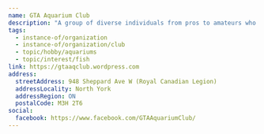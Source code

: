 ```yaml
---
name: GTA Aquarium Club
description: "A group of diverse individuals from pros to amateurs who have fun in the pursuit of the aquarium hobby. Members focus mainly on freshwater aquariums, while also looking at saltwater aquariums and reptiles. A social club where you have the opportunity to chat and ask questions about the hobby. Club activities include speakers, mini auctions and jar shows. Meetings are held the third Tuesday of the month from September to June."
tags:
  - instance-of/organization
  - instance-of/organization/club
  - topic/hobby/aquariums
  - topic/interest/fish
link: https://gtaaqclub.wordpress.com
address:
  streetAddress: 948 Sheppard Ave W (Royal Canadian Legion)
  addressLocality: North York
  addressRegion: ON
  postalCode: M3H 2T6
social:
  facebook: https://www.facebook.com/GTAAquariumClub/
---
```

